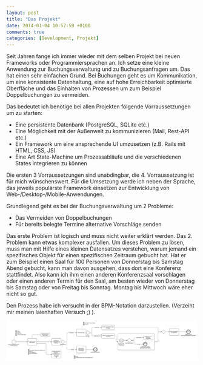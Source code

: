 ```yaml
---
layout: post
title: "Das Projekt"
date: 2014-01-04 10:57:59 +0100
comments: true
categories: [Development, Projekt]
---
```

Seit Jahren fange ich immer wieder mit dem selben Projekt bei neuen Frameworks oder Programmiersprachen an. Ich setze eine kleine Anwendung zur Buchungsverwaltung und zu Buchungsanfragen um. Das hat einen sehr einfachen Grund. Bei Buchungen geht es um Kommunikation, um eine konsistente Datenhaltung, eine auf hohe Erreichbarkeit optimierte Oberfläche und das Einhalten von Prozessen um zum Beispiel Doppelbuchungen zu vermeiden.

Das bedeutet ich benötige bei allen Projekten folgende Vorraussetzungen um zu starten:

* Eine persistente Datenbank (PostgreSQL, SQLite etc.)
* Eine Möglichkeit mit der Außenwelt zu kommunizieren (Mail, Rest-API etc.)
* Ein Framework um eine ansprechende UI umzusetzen (z.B. Rails mit HTML, CSS, JS)
* Eine Art State-Machine um Prozessabläufe und die verschiedenen States integrieren zu können

Die ersten 3 Vorraussetzungen sind unabdingbar, die 4. Vorraussetzung ist für mich wünschenswert. Für die Umsetzung werde ich neben der Sprache, das jeweils populärste Framework einsetzen zur Entwicklung von Web-/Desktop-/Mobile-Anwendungen.

Grundlegend geht es bei der Buchungsverwaltung um 2 Probleme:

* Das Vermeiden von Doppelbuchungen
* Für bereits belegte Termine alternative Vorschläge senden

Das erste Problem ist logisch und muss nicht weiter erklärt werden. Das 2. Problem kann etwas komplexer ausfallen. Um dieses Problem zu lösen, muss man mit Hilfe eines kleinen Datensatzes verstehen, warum jemand ein spezifisches Objekt für einen spezifischen Zeitraum gebucht hat. Hat er zum Beispiel einen Saal für 100 Personen von Donnerstag bis Samstag Abend gebucht, kann man davon ausgehen, dass dort eine Konferenz stattfindet. Also kann ich ihm einen anderen Konferenzsaal vorschlagen oder einen anderen Termin für den Saal, am besten wieder von Donnerstag bis Samstag oder von Freitag bis Sonntag. Montag bis Mittwoch wäre eher nicht so gut.

Den Prozess habe ich versucht in der BPM-Notation darzustellen. (Verzeiht mir meinen laienhaften Versuch ;) ).  



![Der Prozess in BPMN](/images/das_projekt_prozessbeschreibung.jpg)
